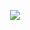 <p align="center">
    <img src="https://github-profile-trophy.vercel.app/?username=hackndo&row=1">
</p>
